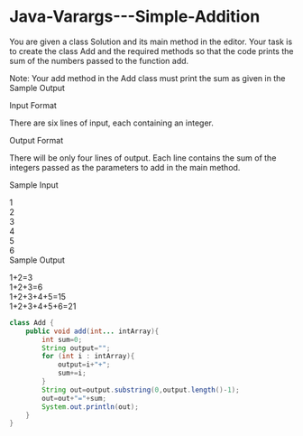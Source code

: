 # Java-Varargs---Simple-Addition
You are given a class Solution and its main method in the editor. 
Your task is to create the class Add and the required methods so that the code prints the sum of the numbers passed to the function add.

Note: Your add method in the Add class must print the sum as given in the Sample Output

Input Format

There are six lines of input, each containing an integer.

Output Format

There will be only four lines of output. Each line contains the sum of the integers passed as the parameters to add in the main method.

Sample Input

1  
2  
3  
4  
5  
6  
Sample Output

1+2=3  
1+2+3=6  
1+2+3+4+5=15  
1+2+3+4+5+6=21  

```java
class Add {
    public void add(int... intArray){
        int sum=0;
        String output="";
        for (int i : intArray){
            output=i+"+";
            sum+=i;
        }
        String out=output.substring(0,output.length()-1);
        out=out+"="+sum;
        System.out.println(out);
    }
}
```
